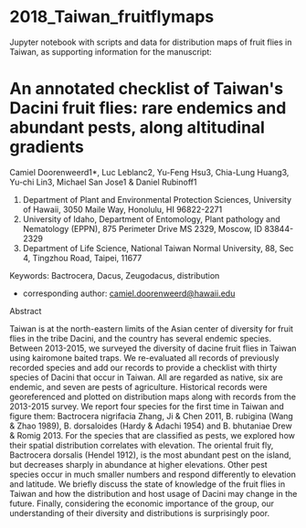 # 2018_Taiwan_fruitflymaps
Jupyter notebook with scripts and data for distribution maps of fruit flies in Taiwan, as supporting information for the manuscript:

An annotated checklist of Taiwan's Dacini fruit flies: rare endemics and abundant pests, along altitudinal gradients
====================================================================================================================

Camiel Doorenweerd1*, Luc Leblanc2, Yu-Feng Hsu3, Chia-Lung Huang3, Yu-chi Lin3, Michael San Jose1 & Daniel Rubinoff1

1.	Department of Plant and Environmental Protection Sciences, University of Hawaii, 3050 Maile Way, Honolulu, HI 96822-2271
2.	University of Idaho, Department of Entomology, Plant pathology and Nematology (EPPN), 875 Perimeter Drive MS 2329, Moscow, ID 83844-2329
3.	Department of Life Science, National Taiwan Normal University, 88, Sec 4, Tingzhou Road, Taipei, 11677


Keywords: Bactrocera, Dacus, Zeugodacus, distribution 

* corresponding author: camiel.doorenweerd@hawaii.edu

Abstract

Taiwan is at the north-eastern limits of the Asian center of diversity for fruit flies in the tribe Dacini, and the country has several endemic species. Between 2013-2015, we surveyed the diversity of dacine fruit flies in Taiwan using kairomone baited traps. We re-evaluated all records of previously recorded species and add our records to provide a checklist with thirty species of Dacini that occur in Taiwan. All are regarded as native, six are endemic, and seven are pests of agriculture. Historical records were georeferenced and plotted on distribution maps along with records from the 2013-2015 survey. We report four species for the first time in Taiwan and figure them: Bactrocera nigrifacia Zhang, Ji & Chen 2011, B. rubigina (Wang & Zhao 1989), B. dorsaloides (Hardy & Adachi 1954) and B. bhutaniae Drew & Romig 2013. For the species that are classified as pests, we explored how their spatial distribution correlates with elevation. The oriental fruit fly, Bactrocera dorsalis (Hendel 1912), is the most abundant pest on the island, but decreases sharply in abundance at higher elevations. Other pest species occur in much smaller numbers and respond differently to elevation and latitude. We briefly discuss the state of knowledge of the fruit flies in Taiwan and how the distribution and host usage of Dacini may change in the future. Finally, considering the economic importance of the group, our understanding of their diversity and distributions is surprisingly poor.



